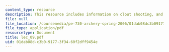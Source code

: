 ```yaml
---
content_type: resource
description: This resource includes information on clout shooting, and team tournament.
file: null
file_location: /coursemedia/pe-730-archery-spring-2006/01dab08dc3b091773f3460f2dff9454e_lec_09.pdf
file_type: application/pdf
resourcetype: Document
title: lec_09.pdf
uid: 01dab08d-c3b0-9177-3f34-60f2dff9454e
---
```

